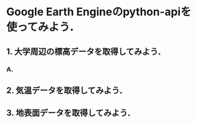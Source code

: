 # Google Earth Engineのpython-apiを使ってみよう．

## 1. 大学周辺の標高データを取得してみよう．
### A.

## 2. 気温データを取得してみよう．


## 3. 地表面データを取得してみよう．
